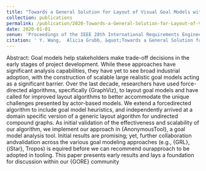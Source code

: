```yaml
---
title: "Towards a General Solution for Layout of Visual Goal Models with Actors"
collection: publications
permalink: /publication/2020-Towards-a-General-Solution-for-Layout-of-Visual-Goal-Models-with-Actors
date: 2020-01-01
venue: 'Proceedings of the IEEE 28th International Requirements Engineering Conference RE'
citation: ' Y. Wang,  Alicia Grubb, &quot;Towards a General Solution for Layout of Visual Goal Models with Actors.&quot; Proceedings of the IEEE 28th International Requirements Engineering Conference RE, 2020.'
---
```

Abstract: Goal models help stakeholders make trade-off decisions in the early stages of project development. While these approaches have significant analysis capabilities, they have yet to see broad industrial adoption, with the construction of scalable large realistic goal models acting as a significant barrier. Over the last decade, researchers have used force-directed algorithms, specifically {GraphViz}, to layout goal models and have called for improved layout algorithms to better accommodate the unique challenges presented by actor-based models. We extend a forcedirected algorithm to include goal model heuristics, and independently arrived at a domain specific version of a generic layout algorithm for undirected compound graphs. As initial validation of the effectiveness and scalability of our algorithm, we implement our approach in {AnonymousTool}, a goal model analysis tool. Initial results are promising; yet, further collaboration andvalidation across the various goal modeling approaches (e.g., {GRL}, {iStar}, Tropos) is equired before we can recommend ourapproach to be adopted in tooling. This paper presents early results and lays a foundation for discussion within our {GORE} community
